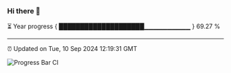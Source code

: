 ### Hi there 👋

⏳ Year progress { ████████████████████▁▁▁▁▁▁▁▁▁▁ } 69.27 %

---

⏰ Updated on Tue, 10 Sep 2024 12:19:31 GMT

![Progress Bar CI](https://github.com/Shyam-Makwana/GitHub-Actions-Demo/workflows/Progress%20Bar%20CI/badge.svg)
